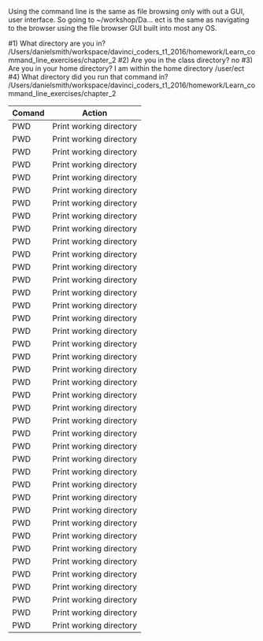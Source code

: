 Using the command line is the same as file browsing only with out a GUI, user interface. So going to ~/workshop/Da... ect
is the same as navigating to the browser using the file browser GUI built into most any OS.

#1) What directory are you in?
/Users/danielsmith/workspace/davinci_coders_t1_2016/homework/Learn_command_line_exercises/chapter_2
#2) Are you in the class directory?
no
#3) Are you in your home directory?
I am within the home directory /user/ect
#4) What directory did you run that command in?
/Users/danielsmith/workspace/davinci_coders_t1_2016/homework/Learn_command_line_exercises/chapter_2

|Comand | Action|
|-----|-------------------------|
| PWD | Print working directory |
| PWD | Print working directory |
| PWD | Print working directory |
| PWD | Print working directory |
| PWD | Print working directory |
| PWD | Print working directory |
| PWD | Print working directory |
| PWD | Print working directory |
| PWD | Print working directory |
| PWD | Print working directory |
| PWD | Print working directory |
| PWD | Print working directory |
| PWD | Print working directory |
| PWD | Print working directory |
| PWD | Print working directory |
| PWD | Print working directory |
| PWD | Print working directory |
| PWD | Print working directory |
| PWD | Print working directory |
| PWD | Print working directory |
| PWD | Print working directory |
| PWD | Print working directory |
| PWD | Print working directory |
| PWD | Print working directory |
| PWD | Print working directory |
| PWD | Print working directory |
| PWD | Print working directory |
| PWD | Print working directory |
| PWD | Print working directory |
| PWD | Print working directory |
| PWD | Print working directory |
| PWD | Print working directory |
| PWD | Print working directory |
| PWD | Print working directory |
| PWD | Print working directory |
| PWD | Print working directory |
| PWD | Print working directory |
| PWD | Print working directory |
| PWD | Print working directory |
| PWD | Print working directory |



